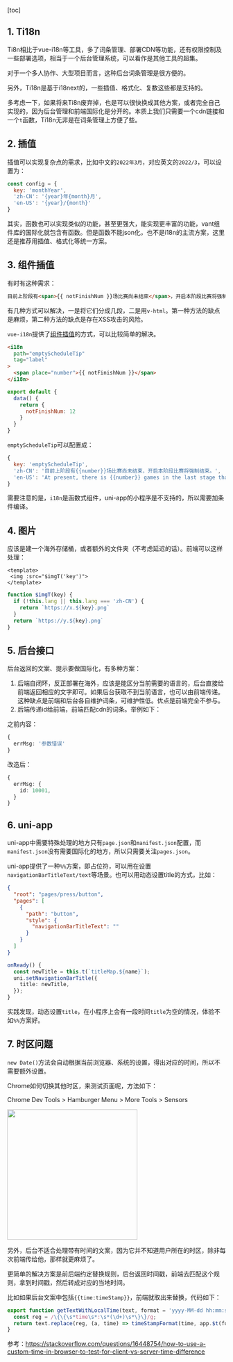 
[toc]

## 1. Ti18n

Ti8n相比于vue-i18n等工具，多了词条管理、部署CDN等功能，还有权限控制及一些部署选项，相当于一个后台管理系统，可以看作是其他工具的超集。

对于一个多人协作、大型项目而言，这种后台词条管理是很方便的。

另外，Ti18n是基于i18next的，一些插值、格式化、复数这些都是支持的。

多考虑一下，如果将来Ti8n废弃掉，也是可以很快换成其他方案，或者完全自己实现的，因为后台管理和前端国际化是分开的。本质上我们只需要一个cdn链接和一个`t`函数，Ti18n无非是在词条管理上方便了些。

## 2. 插值

插值可以实现复杂点的需求，比如中文的`2022年3月`，对应英文的`2022/3`，可以设置为：

```js
const config = {
  key: 'monthYear',
  'zh-CN': '{year}年{month}月',
  'en-US': '{year}/{month}'
}
```

其实，函数也可以实现类似的功能，甚至更强大，能实现更丰富的功能，vant组件库的国际化就包含有函数。但是函数不能json化，也不是i18n的主流方案，这里还是推荐用插值、格式化等统一方案。


## 3. 组件插值

有时有这种需求：

```html
目前上阶段有<span>{{ notFinishNum }}场比赛尚未结束</span>，开启本阶段比赛将强制结束。
```

有几种方式可以解决，一是将它们分成几段，二是用`v-html`。第一种方法的缺点是麻烦，第二种方法的缺点是存在XSS攻击的风险。

`vue-i18n`提供了[组件插值](https://kazupon.github.io/vue-i18n/zh/guide/interpolation.html#%E5%9F%BA%E6%9C%AC%E7%94%A8%E6%B3%95)的方式，可以比较简单的解决。

```html
<i18n
  path="emptyScheduleTip"
  tag="label"
>
  <span place="number">{{ notFinishNum }}</span>
</i18n>
```


```js
export default {
  data() {
    return {
      notFinishNum: 12
    }
  }
}
```


`emptyScheduleTip`可以配置成：

```js
{
  key: 'emptyScheduleTip',
  'zh-CN': '目前上阶段有{{number}}场比赛尚未结束，开启本阶段比赛将强制结束。',
  'en-US': 'At present, there is {{number}} games in the last stage that has not ended, and the game will be forced to end when this stage starts.',
}
```

需要注意的是，`i18n`是函数式组件，uni-app的小程序是不支持的，所以需要加条件编译。


## 4. 图片

应该是建一个海外存储桶，或者额外的文件夹（不考虑延迟的话）。前端可以这样处理：

```vue
<template>
 <img :src="$imgT('key')">
</template>
```

```ts
function $imgT(key) {
  if (!this.lang || this.lang === 'zh-CN') {
    return `https://x.${key}.png`
  }
  return `https://y.${key}.png`
}
```


## 5. 后台接口

后台返回的文案、提示要做国际化，有多种方案：

1. 后端自闭环，反正部署在海外，应该是能区分当前需要的语言的，后台直接给前端返回相应的文字即可。如果后台获取不到当前语言，也可以由前端传递。这种缺点是前端和后台各自维护词条，可维护性低。优点是前端完全不参与。
2. 后端传递id给前端，前端匹配cdn的词条。举例如下：

之前内容：

```ts
{
  errMsg: '参数错误'
}
```

改造后：

```ts
{
  errMsg: {
    id: 10001,
  }
}
```



## 6. uni-app

uni-app中需要特殊处理的地方只有`page.json`和`manifest.json`配置，而`manifest.json`没有需要国际化的地方，所以只需要关注`pages.json`。

uni-app提供了一种`%%`方案，即占位符，可以用在设置`navigationBarTitleText/text`等场景。也可以用动态设置title的方式，比如：


```json
{
  "root": "pages/press/button",
  "pages": [
    {
      "path": "button",
      "style": {
        "navigationBarTitleText": ""
      }
    }
  ]
}
```

```ts
onReady() {
  const newTitle = this.t(`titleMap.${name}`);
  uni.setNavigationBarTitle({
    title: newTitle,
  });
}
```

实践发现，动态设置`title`，在小程序上会有一段时间`title`为空的情况，体验不如`%%`方案好。

## 7. 时区问题

`new Date()`方法会自动根据当前浏览器、系统的设置，得出对应的时间，所以不需要额外设置。

Chrome如何切换其他时区，来测试页面呢，方法如下：

Chrome Dev Tools > Hamburger Menu > More Tools > Sensors


<img src="https://mike-1255355338.cos.ap-guangzhou.myqcloud.com/article/2023/3/chrom-timezone.png" width="300">


另外，后台不适合处理带有时间的文案，因为它并不知道用户所在的时区，除非每次前端传给他，那样就更麻烦了。

更简单的解决方案是前后端约定替换规则，后台返回时间戳，前端去匹配这个规则，拿到时间戳，然后转成对应的当地时间。

比如如果后台文案中包括`{{time:timeStamp}}`，前端就取出来替换，代码如下：

```ts
export function getTextWithLocalTime(text, format = 'yyyy-MM-dd hh:mm:ss') {
  const reg = /\{\{\s*time\s*:\s*(\d+)\s*\}\}/g;
  return text.replace(reg, (a, time) => timeStampFormat(time, app.$t(format)));
}
```


参考：https://stackoverflow.com/questions/16448754/how-to-use-a-custom-time-in-browser-to-test-for-client-vs-server-time-difference


